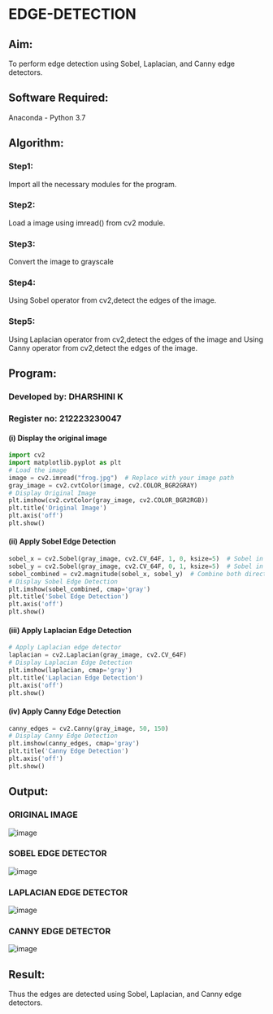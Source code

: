 # EDGE-DETECTION
## Aim:
To perform edge detection using Sobel, Laplacian, and Canny edge detectors.

## Software Required:
Anaconda - Python 3.7

## Algorithm:
### Step1:
Import all the necessary modules for the program.

### Step2:
Load a image using imread() from cv2 module.

### Step3:
Convert the image to grayscale

### Step4:
Using Sobel operator from cv2,detect the edges of the image.

### Step5:
Using Laplacian operator from cv2,detect the edges of the image and Using Canny operator from cv2,detect the edges of the image.

## Program:
### Developed by: DHARSHINI K
### Register no: 212223230047

#### (i) Display the original image
```python
import cv2
import matplotlib.pyplot as plt
# Load the image
image = cv2.imread("frog.jpg")  # Replace with your image path
gray_image = cv2.cvtColor(image, cv2.COLOR_BGR2GRAY)
# Display Original Image
plt.imshow(cv2.cvtColor(gray_image, cv2.COLOR_BGR2RGB))
plt.title('Original Image')
plt.axis('off')
plt.show()
```

#### (ii) Apply Sobel Edge Detection
```python
sobel_x = cv2.Sobel(gray_image, cv2.CV_64F, 1, 0, ksize=5)  # Sobel in x direction
sobel_y = cv2.Sobel(gray_image, cv2.CV_64F, 0, 1, ksize=5)  # Sobel in y direction
sobel_combined = cv2.magnitude(sobel_x, sobel_y)  # Combine both directions
# Display Sobel Edge Detection
plt.imshow(sobel_combined, cmap='gray')
plt.title('Sobel Edge Detection')
plt.axis('off')
plt.show()
```

#### (iii) Apply Laplacian Edge Detection
```python
# Apply Laplacian edge detector
laplacian = cv2.Laplacian(gray_image, cv2.CV_64F)
# Display Laplacian Edge Detection
plt.imshow(laplacian, cmap='gray')
plt.title('Laplacian Edge Detection')
plt.axis('off')
plt.show()
```

#### (iv) Apply Canny Edge Detection
```python
canny_edges = cv2.Canny(gray_image, 50, 150)
# Display Canny Edge Detection
plt.imshow(canny_edges, cmap='gray')
plt.title('Canny Edge Detection')
plt.axis('off')
plt.show()
```

## Output:

### ORIGINAL IMAGE

![image](https://github.com/user-attachments/assets/128d19ce-c56b-4699-bebb-e71bb2d3808f)

### SOBEL EDGE DETECTOR

![image](https://github.com/user-attachments/assets/f9967f46-1c34-4aee-961b-3fe10d780966)

### LAPLACIAN EDGE DETECTOR

![image](https://github.com/user-attachments/assets/9f0ee2a0-0690-4f2e-ad12-af5cb61385fe)

### CANNY EDGE DETECTOR

![image](https://github.com/user-attachments/assets/b4a194af-4983-464b-a257-8a662cc27419)

## Result:
Thus the edges are detected using Sobel, Laplacian, and Canny edge detectors.
